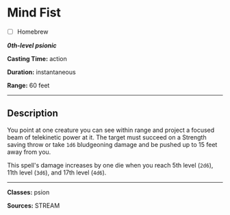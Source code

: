 # Mind Fist

- [ ] Homebrew

***0th-level psionic***

**Casting Time:** action

**Duration:** instantaneous

**Range:** 60 feet

---

## Description
You point at one creature you can see within range and project a focused beam of telekinetic power at it.
The target must succeed on a Strength saving throw or take `1d6` bludgeoning damage and be pushed up to 15 feet away from you.

This spell's damage increases by one die when you reach 5th level (`2d6`), 11th level (`3d6`), and 17th level (`4d6`).

---

**Classes:** psion

**Sources:** STREAM
